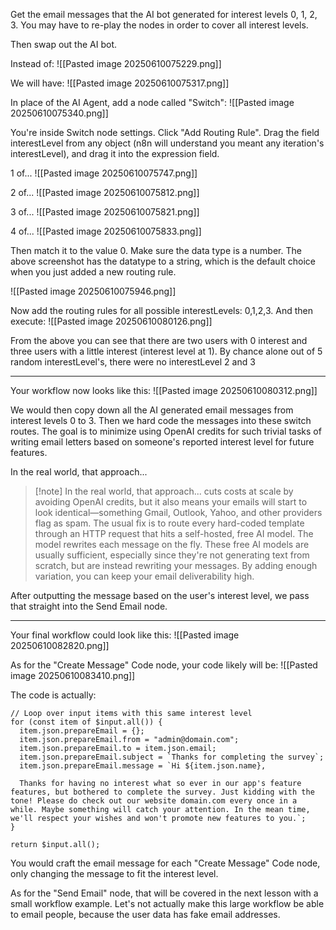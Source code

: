 Get the email messages that the AI bot generated for interest levels 0, 1, 2, 3. You may have to re-play the nodes in order to cover all interest levels.

Then swap out the AI bot. 

Instead of:
![[Pasted image 20250610075229.png]]

We will have:
![[Pasted image 20250610075317.png]]

In place of the AI Agent, add a node called "Switch":
![[Pasted image 20250610075340.png]]

You're inside Switch node settings. Click "Add Routing Rule". Drag the field interestLevel from any object (n8n will understand you meant any iteration's interestLevel), and drag it into the expression field.

1 of...
![[Pasted image 20250610075747.png]]

2 of...
![[Pasted image 20250610075812.png]]

3 of...
![[Pasted image 20250610075821.png]]

4 of...
![[Pasted image 20250610075833.png]]


Then match it to the value 0. Make sure the data type is a number. The above screenshot has the datatype to a string, which is the default choice when you just added a new routing rule.

![[Pasted image 20250610075946.png]]

Now add the routing rules for all possible interestLevels: 0,1,2,3. And then execute:
![[Pasted image 20250610080126.png]]

From the above you can see that there are two users with 0 interest and three users with a little interest (interest level at 1). By chance alone out of 5 random interestLevel's, there were no interestLevel 2 and 3

---

Your workflow now looks like this:
![[Pasted image 20250610080312.png]]

We would then copy down all the AI generated email messages from interest levels 0 to 3. Then we hard code the messages into these switch routes. The goal is to minimize using OpenAI credits for such trivial tasks of writing email letters based on someone's reported interest level for future features. 

In the real world, that approach...

> [!note] In the real world, that approach...
> cuts costs at scale by avoiding OpenAI credits, but it also means your emails will start to look identical—something Gmail, Outlook, Yahoo, and other providers flag as spam. The usual fix is to route every hard-coded template through an HTTP request that hits a self-hosted, free AI model. The model rewrites each message on the fly. These free AI models are usually sufficient, especially since they're not generating text from scratch, but are instead rewriting your messages. By adding enough variation, you can keep your email deliverability high.


After outputting the message based on the user's interest level, we pass that straight into the Send Email node.

---

Your final workflow could look like this:
![[Pasted image 20250610082820.png]]

As for the "Create Message" Code node, your code likely will be:
![[Pasted image 20250610083410.png]]

The code is actually:
```
// Loop over input items with this same interest level
for (const item of $input.all()) {
  item.json.prepareEmail = {};
  item.json.prepareEmail.from = "admin@domain.com";
  item.json.prepareEmail.to = item.json.email;
  item.json.prepareEmail.subject = `Thanks for completing the survey`;
  item.json.prepareEmail.message = `Hi ${item.json.name},
  
  Thanks for having no interest what so ever in our app's feature features, but bothered to complete the survey. Just kidding with the tone! Please do check out our website domain.com every once in a while. Maybe something will catch your attention. In the mean time, we'll respect your wishes and won't promote new features to you.`;
}

return $input.all();
```

You would craft the email message for each "Create Message" Code node, only changing the message to fit the interest level.

As for the "Send Email" node, that will be covered in the next lesson with a small workflow example. Let's not actually make this large workflow be able to email people, because the user data has fake email addresses.